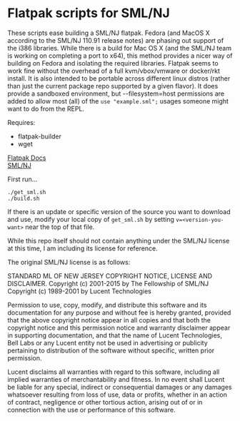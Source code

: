 # Flatpak scripts for SML/NJ

These scripts ease building a SML/NJ flatpak. Fedora (and MacOS X according to the SML/NJ 110.91 release notes) are phasing out support of the i386 libraries. While there is a build for Mac OS X (and the SML/NJ team is working on completing a port to x64), this method provides a nicer way of building on Fedora and isolating the required libraries. Flatpak seems to work fine without the overhead of a full kvm/vbox/vmware or docker/rkt install. It is also intended to be portable across different linux distros (rather than just the current package repo supported by a given flavor). It does provide a sandboxed environment, but --filesystem=host permissions are added to allow most (all) of the `use "example.sml";` usages someone might want to do from the REPL.

Requires:
 * flatpak-builder
 * wget

[Flatpak Docs](http://docs.flatpak.org/en/latest/index.html)  
[SML/NJ](https://www.smlnj.org/)

First run...

```
./get_sml.sh
./build.sh
```

If there is an update or specific version of the source you want to download and use, modify your local copy of `get_sml.sh` by setting `v=<version-you-want>` near the top of that file.

While this repo itself should not contain anything under the SML/NJ license at this time, I am including its license for reference. 

The original SML/NJ license is as follows:

STANDARD ML OF NEW JERSEY COPYRIGHT NOTICE, LICENSE AND DISCLAIMER.
Copyright (c) 2001-2015 by The Fellowship of SML/NJ
Copyright (c) 1989-2001 by Lucent Technologies

Permission to use, copy, modify, and distribute this software and its documentation for any purpose and without fee is hereby granted, provided that the above copyright notice appear in all copies and that both the copyright notice and this permission notice and warranty disclaimer appear in supporting documentation, and that the name of Lucent Technologies, Bell Labs or any Lucent entity not be used in advertising or publicity pertaining to distribution of the software without specific, written prior permission.

Lucent disclaims all warranties with regard to this software, including all implied warranties of merchantability and fitness. In no event shall Lucent be liable for any special, indirect or consequential damages or any damages whatsoever resulting from loss of use, data or profits, whether in an action of contract, negligence or other tortious action, arising out of or in connection with the use or performance of this software. 

